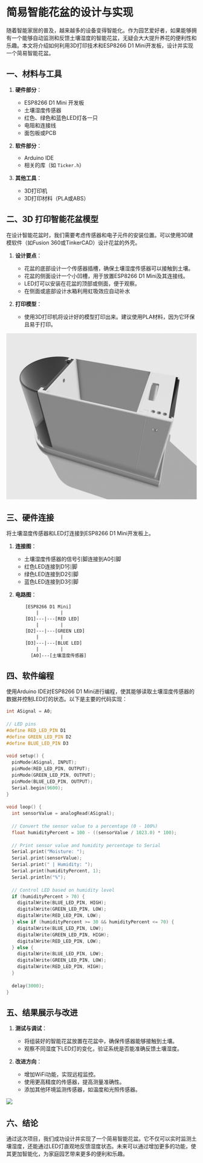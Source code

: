 # 简易智能花盆的设计与实现

随着智能家居的普及，越来越多的设备变得智能化。作为园艺爱好者，如果能够拥有一个能够自动监测和反馈土壤湿度的智能花盆，无疑会大大提升养花的便利性和乐趣。本文将介绍如何利用3D打印技术和ESP8266 D1 Mini开发板，设计并实现一个简易智能花盆。

## 一、材料与工具

1. **硬件部分**：
   - ESP8266 D1 Mini 开发板
   - 土壤湿度传感器
   - 红色、绿色和蓝色LED灯各一只
   - 电阻和连接线
   - 面包板或PCB

2. **软件部分**：
   - Arduino IDE
   - 相关的库（如 `Ticker.h`）

3. **其他工具**：
   - 3D打印机
   - 3D打印材料（PLA或ABS）

## 二、3D 打印智能花盆模型

在设计智能花盆时，我们需要考虑传感器和电子元件的安装位置。可以使用3D建模软件（如Fusion 360或TinkerCAD）设计花盆的外壳。

1. **设计要点**：
   - 花盆的底部设计一个传感器插槽，确保土壤湿度传感器可以接触到土壤。
   - 花盆的侧面设计一个小凹槽，用于放置ESP8266 D1 Mini及其连接线。
   - LED灯可以安装在花盆的顶部或侧面，便于观察。
   - 在侧面或底部设计水箱利用虹吸效应自动补水

2. **打印模型**：
   - 使用3D打印机将设计好的模型打印出来。建议使用PLA材料，因为它环保且易于打印。

![](smart_planter.png)

## 三、硬件连接

将土壤湿度传感器和LED灯连接到ESP8266 D1 Mini开发板上。

1. **连接图**：
   - 土壤湿度传感器的信号引脚连接到A0引脚
   - 红色LED连接到D1引脚
   - 绿色LED连接到D2引脚
   - 蓝色LED连接到D3引脚

2. **电路图**：

```
       [ESP8266 D1 Mini]
           |        | 
       [D1]---|---[RED LED]
           |        |
       [D2]---|---[GREEN LED]
           |        |
       [D3]---|---[BLUE LED]
           |        |
         [A0]---[土壤湿度传感器]
```

## 四、软件编程

使用Arduino IDE对ESP8266 D1 Mini进行编程，使其能够读取土壤湿度传感器的数据并控制LED灯的状态。以下是主要的代码实现：

```cpp
int ASignal = A0;

// LED pins
#define RED_LED_PIN D1
#define GREEN_LED_PIN D2
#define BLUE_LED_PIN D3

void setup() {    
  pinMode(ASignal, INPUT);       
  pinMode(RED_LED_PIN, OUTPUT);
  pinMode(GREEN_LED_PIN, OUTPUT);
  pinMode(BLUE_LED_PIN, OUTPUT);
  Serial.begin(9600);
}

void loop() {
  int sensorValue = analogRead(ASignal);
  
  // Convert the sensor value to a percentage (0 - 100%)
  float humidityPercent = 100 - ((sensorValue / 1023.0) * 100);

  // Print sensor value and humidity percentage to Serial
  Serial.print("Moisture: ");
  Serial.print(sensorValue);
  Serial.print(" | Humidity: ");
  Serial.print(humidityPercent, 1);
  Serial.println("%");

  // Control LED based on humidity level
  if (humidityPercent > 70) {
    digitalWrite(BLUE_LED_PIN, HIGH);
    digitalWrite(GREEN_LED_PIN, LOW);
    digitalWrite(RED_LED_PIN, LOW);
  } else if (humidityPercent >= 30 && humidityPercent <= 70) {
    digitalWrite(BLUE_LED_PIN, LOW);
    digitalWrite(GREEN_LED_PIN, HIGH);
    digitalWrite(RED_LED_PIN, LOW);
  } else {
    digitalWrite(BLUE_LED_PIN, LOW);
    digitalWrite(GREEN_LED_PIN, LOW);
    digitalWrite(RED_LED_PIN, HIGH);
  }

  delay(3000);
}
```

## 五、结果展示与改进

1. **测试与调试**：
   - 将组装好的智能花盆放置在花盆中，确保传感器能够接触到土壤。
   - 观察不同湿度下LED灯的变化，验证系统是否能准确反馈土壤湿度。

2. **改进方向**：
   - 增加WiFi功能，实现远程监控。
   - 使用更高精度的传感器，提高测量准确性。
   - 添加其他环境监测传感器，如温度和光照传感器。


![](smart_planter2.png)

## 六、结论

通过这次项目，我们成功设计并实现了一个简易智能花盆。它不仅可以实时监测土壤湿度，还能通过LED灯直观地反馈湿度状态。未来可以通过增加更多的功能，使其更加智能化，为家庭园艺带来更多的便利和乐趣。